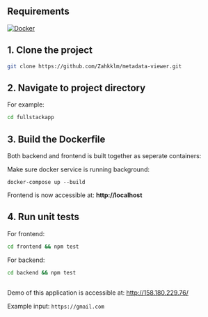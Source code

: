 ## Requirements 

[![Docker](https://wiki.deimos.fr/images/5/55/Docker-logo.png 'Docker')](https://www.docker.com/)

## 1. Clone the project

```bash
git clone https://github.com/Zahkklm/metadata-viewer.git 
```

## 2. Navigate to project directory

For example:

```bash
cd fullstackapp 
```

## 3. Build the Dockerfile

Both backend and frontend is built together as seperate containers:

Make sure docker service is running background:

```docker
docker-compose up --build
```

Frontend is now accessible at: **http://localhost**

## 4. Run unit tests
For frontend:

```bash
cd frontend && npm test
```

For backend:
```bash
cd backend && npm test
```

## 

Demo of this application is accessible at: http://158.180.229.76/

Example input: `https://gmail.com`
